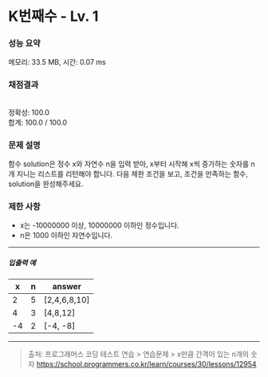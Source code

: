 # K번째수 - Lv. 1

### 성능 요약

메모리: 33.5 MB, 시간: 0.07 ms

### 채점결과

<br/>정확성: 100.0<br/>합계: 100.0 / 100.0

### 문제 설명

함수 solution은 정수 x와 자연수 n을 입력 받아, x부터 시작해 x씩 증가하는 숫자를 n개 지니는 리스트를 리턴해야 합니다. 다음 제한 조건을 보고, 조건을 만족하는 함수, solution을 완성해주세요.


### 제한 사항

+ x는 -10000000 이상, 10000000 이하인 정수입니다.
+ n은 1000 이하인 자연수입니다.

<hr>

<h5>입출력 예</h5>

|   x	|   n   |  answer    |
|   --  |   --  |   --  |
|   2	|	5   |  	[2,4,6,8,10]    |
|   4	|	3   |  		[4,8,12]    |
|   -4	|	2   |  	[-4, -8]    |
	
<hr>

> 출처: 프로그래머스 코딩 테스트 연습 > 연습문제 > x만큼 간격이 있는 n개의 숫자 https://school.programmers.co.kr/learn/courses/30/lessons/12954
